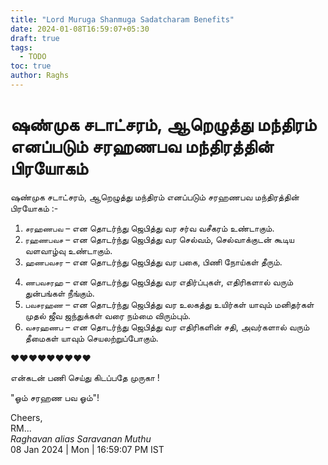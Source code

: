 ```yaml
---
title: "Lord Muruga Shanmuga Sadatcharam Benefits"
date: 2024-01-08T16:59:07+05:30
draft: true
tags:
  - TODO
toc: true
author: Raghs
---
```


# ஷண்முக சடாட்சரம், ஆறெழுத்து  மந்திரம் எனப்படும் சரஹணபவ மந்திரத்தின் பிரயோகம்

ஷண்முக சடாட்சரம், ஆறெழுத்து  மந்திரம் எனப்படும் சரஹணபவ மந்திரத்தின் பிரயோகம் :-

1. `சரஹணபவ` – என தொடர்ந்து ஜெபித்து வர சர்வ வசீகரம் உண்டாகும்.
2. `ரஹணபவச` – என தொடர்ந்து ஜெபித்து வர செல்வம், செல்வாக்குடன் கூடிய வளவாழ்வு உண்டாகும்.
3. `ஹணபவசர` – என தொடர்ந்து ஜெபித்து வர பகை, பிணி நோய்கள் தீரும்.

<!--more-->

4. `ணபவசரஹ` – என தொடர்ந்து ஜெபித்து வர எதிர்ப்புகள், எதிரிகளால் வரும் துன்பங்கள் நீங்கும்.
5. `பவசரஹண` – என தொடர்ந்து ஜெபித்து வர உலகத்து உயிர்கள் யாவும் மனிதர்கள் முதல் ஜீவ ஜந்துக்கள் வரை நம்மை விரும்பும்.
6. `வசரஹணப` – என தொடர்ந்து ஜெபித்து வர எதிரிகளின் சதி, அவர்களால் வரும் தீமைகள் யாவும் செயலற்றுப்போகும்.

❤❤❤❤❤❤❤❤❤

என்கடன் பணி செய்து கிடப்பதே முருகா !

"ஓம் சரஹண பவ ஓம்"!

Cheers,\
RM...\
_Raghavan alias Saravanan Muthu_\
08 Jan 2024 | Mon | 16:59:07 PM IST
